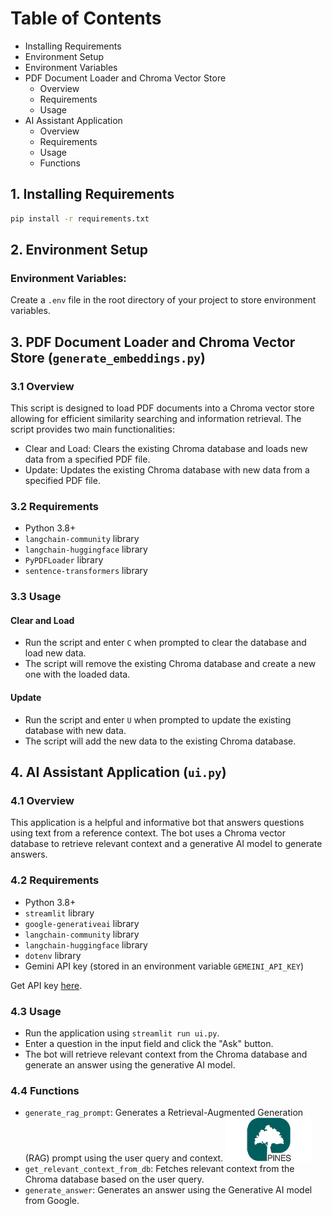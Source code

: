 # Table of Contents
- Installing Requirements
- Environment Setup
- Environment Variables
- PDF Document Loader and Chroma Vector Store
  - Overview
  - Requirements
  - Usage
- AI Assistant Application
  - Overview
  - Requirements
  - Usage
  - Functions

## 1. Installing Requirements
```bash
pip install -r requirements.txt
```
## 2. Environment Setup
### Environment Variables:
Create a `.env` file in the root directory of your project to store environment variables.

## 3. PDF Document Loader and Chroma Vector Store (`generate_embeddings.py`)
### 3.1 Overview
This script is designed to load PDF documents into a Chroma vector store allowing for efficient similarity searching and information retrieval. The script provides two main functionalities:

- Clear and Load: Clears the existing Chroma database and loads new data from a specified PDF file.
- Update: Updates the existing Chroma database with new data from a specified PDF file.

### 3.2 Requirements
- Python 3.8+
- `langchain-community` library
- `langchain-huggingface` library
- `PyPDFLoader` library
- `sentence-transformers` library

### 3.3 Usage
#### Clear and Load
- Run the script and enter `C` when prompted to clear the database and load new data.
- The script will remove the existing Chroma database and create a new one with the loaded data.

#### Update
- Run the script and enter `U` when prompted to update the existing database with new data.
- The script will add the new data to the existing Chroma database.

## 4. AI Assistant Application (`ui.py`)
### 4.1 Overview
This application is a helpful and informative bot that answers questions using text from a reference context. The bot uses a Chroma vector database to retrieve relevant context and a generative AI model to generate answers.

### 4.2 Requirements
- Python 3.8+
- `streamlit` library
- `google-generativeai` library
- `langchain-community` library
- `langchain-huggingface` library
- `dotenv` library
- Gemini API key (stored in an environment variable `GEMEINI_API_KEY`)

Get API key [here](https://ai.google.dev/gemini-api/docs/api-key).

### 4.3 Usage
- Run the application using `streamlit run ui.py`.
- Enter a question in the input field and click the "Ask" button.
- The bot will retrieve relevant context from the Chroma database and generate an answer using the generative AI model.

### 4.4 Functions
- `generate_rag_prompt`: Generates a Retrieval-Augmented Generation (RAG) prompt using the user query and context.
![](assets/logo_dark.png "LangChain Architecture Overview")
- `get_relevant_context_from_db`: Fetches relevant context from the Chroma database based on the user query.
- `generate_answer`: Generates an answer using the Generative AI model from Google.

